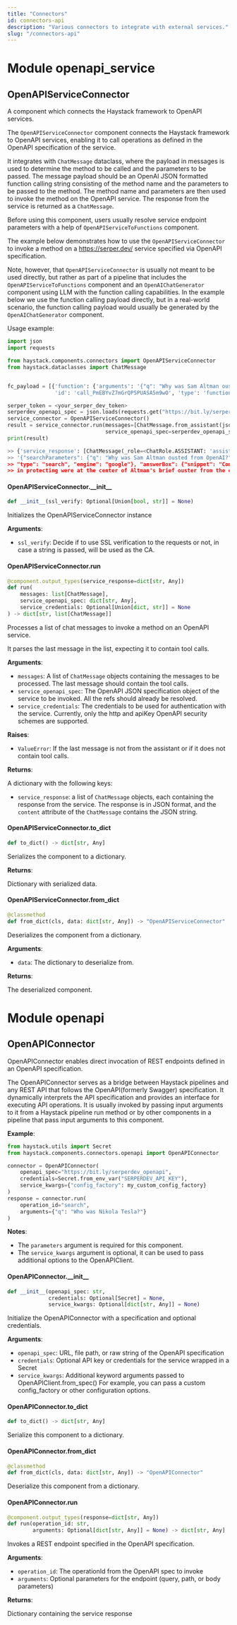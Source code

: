 ```yaml
---
title: "Connectors"
id: connectors-api
description: "Various connectors to integrate with external services."
slug: "/connectors-api"
---
```


<a id="openapi_service"></a>

# Module openapi\_service

<a id="openapi_service.OpenAPIServiceConnector"></a>

## OpenAPIServiceConnector

A component which connects the Haystack framework to OpenAPI services.

The `OpenAPIServiceConnector` component connects the Haystack framework to OpenAPI services, enabling it to call
operations as defined in the OpenAPI specification of the service.

It integrates with `ChatMessage` dataclass, where the payload in messages is used to determine the method to be
called and the parameters to be passed. The message payload should be an OpenAI JSON formatted function calling
string consisting of the method name and the parameters to be passed to the method. The method name and parameters
are then used to invoke the method on the OpenAPI service. The response from the service is returned as a
`ChatMessage`.

Before using this component, users usually resolve service endpoint parameters with a help of
`OpenAPIServiceToFunctions` component.

The example below demonstrates how to use the `OpenAPIServiceConnector` to invoke a method on a https://serper.dev/
service specified via OpenAPI specification.

Note, however, that `OpenAPIServiceConnector` is usually not meant to be used directly, but rather as part of a
pipeline that includes the `OpenAPIServiceToFunctions` component and an `OpenAIChatGenerator` component using LLM
with the function calling capabilities. In the example below we use the function calling payload directly, but in a
real-world scenario, the function calling payload would usually be generated by the `OpenAIChatGenerator` component.

Usage example:

```python
import json
import requests

from haystack.components.connectors import OpenAPIServiceConnector
from haystack.dataclasses import ChatMessage


fc_payload = [{'function': {'arguments': '{"q": "Why was Sam Altman ousted from OpenAI?"}', 'name': 'search'},
               'id': 'call_PmEBYvZ7mGrQP5PUASA5m9wO', 'type': 'function'}]

serper_token = <your_serper_dev_token>
serperdev_openapi_spec = json.loads(requests.get("https://bit.ly/serper_dev_spec").text)
service_connector = OpenAPIServiceConnector()
result = service_connector.run(messages=[ChatMessage.from_assistant(json.dumps(fc_payload))],
                               service_openapi_spec=serperdev_openapi_spec, service_credentials=serper_token)
print(result)

>> {'service_response': [ChatMessage(_role=<ChatRole.ASSISTANT: 'assistant'>, _content=[TextContent(text=
>> '{"searchParameters": {"q": "Why was Sam Altman ousted from OpenAI?",
>> "type": "search", "engine": "google"}, "answerBox": {"snippet": "Concerns over AI safety and OpenAI's role
>> in protecting were at the center of Altman's brief ouster from the company."...
```

<a id="openapi_service.OpenAPIServiceConnector.__init__"></a>

#### OpenAPIServiceConnector.\_\_init\_\_

```python
def __init__(ssl_verify: Optional[Union[bool, str]] = None)
```

Initializes the OpenAPIServiceConnector instance

**Arguments**:

- `ssl_verify`: Decide if to use SSL verification to the requests or not,
in case a string is passed, will be used as the CA.

<a id="openapi_service.OpenAPIServiceConnector.run"></a>

#### OpenAPIServiceConnector.run

```python
@component.output_types(service_response=dict[str, Any])
def run(
    messages: list[ChatMessage],
    service_openapi_spec: dict[str, Any],
    service_credentials: Optional[Union[dict, str]] = None
) -> dict[str, list[ChatMessage]]
```

Processes a list of chat messages to invoke a method on an OpenAPI service.

It parses the last message in the list, expecting it to contain tool calls.

**Arguments**:

- `messages`: A list of `ChatMessage` objects containing the messages to be processed. The last message
should contain the tool calls.
- `service_openapi_spec`: The OpenAPI JSON specification object of the service to be invoked. All the refs
should already be resolved.
- `service_credentials`: The credentials to be used for authentication with the service.
Currently, only the http and apiKey OpenAPI security schemes are supported.

**Raises**:

- `ValueError`: If the last message is not from the assistant or if it does not contain tool calls.

**Returns**:

A dictionary with the following keys:
- `service_response`:  a list of `ChatMessage` objects, each containing the response from the service. The
response is in JSON format, and the `content` attribute of the `ChatMessage` contains
the JSON string.

<a id="openapi_service.OpenAPIServiceConnector.to_dict"></a>

#### OpenAPIServiceConnector.to\_dict

```python
def to_dict() -> dict[str, Any]
```

Serializes the component to a dictionary.

**Returns**:

Dictionary with serialized data.

<a id="openapi_service.OpenAPIServiceConnector.from_dict"></a>

#### OpenAPIServiceConnector.from\_dict

```python
@classmethod
def from_dict(cls, data: dict[str, Any]) -> "OpenAPIServiceConnector"
```

Deserializes the component from a dictionary.

**Arguments**:

- `data`: The dictionary to deserialize from.

**Returns**:

The deserialized component.

<a id="openapi"></a>

# Module openapi

<a id="openapi.OpenAPIConnector"></a>

## OpenAPIConnector

OpenAPIConnector enables direct invocation of REST endpoints defined in an OpenAPI specification.

The OpenAPIConnector serves as a bridge between Haystack pipelines and any REST API that follows
the OpenAPI(formerly Swagger) specification. It dynamically interprets the API specification and
provides an interface for executing API operations. It is usually invoked by passing input
arguments to it from a Haystack pipeline run method or by other components in a pipeline that
pass input arguments to this component.

**Example**:

```python
from haystack.utils import Secret
from haystack.components.connectors.openapi import OpenAPIConnector

connector = OpenAPIConnector(
    openapi_spec="https://bit.ly/serperdev_openapi",
    credentials=Secret.from_env_var("SERPERDEV_API_KEY"),
    service_kwargs={"config_factory": my_custom_config_factory}
)
response = connector.run(
    operation_id="search",
    arguments={"q": "Who was Nikola Tesla?"}
)
```

**Notes**:

  - The `parameters` argument is required for this component.
  - The `service_kwargs` argument is optional, it can be used to pass additional options to the OpenAPIClient.

<a id="openapi.OpenAPIConnector.__init__"></a>

#### OpenAPIConnector.\_\_init\_\_

```python
def __init__(openapi_spec: str,
             credentials: Optional[Secret] = None,
             service_kwargs: Optional[dict[str, Any]] = None)
```

Initialize the OpenAPIConnector with a specification and optional credentials.

**Arguments**:

- `openapi_spec`: URL, file path, or raw string of the OpenAPI specification
- `credentials`: Optional API key or credentials for the service wrapped in a Secret
- `service_kwargs`: Additional keyword arguments passed to OpenAPIClient.from_spec()
For example, you can pass a custom config_factory or other configuration options.

<a id="openapi.OpenAPIConnector.to_dict"></a>

#### OpenAPIConnector.to\_dict

```python
def to_dict() -> dict[str, Any]
```

Serialize this component to a dictionary.

<a id="openapi.OpenAPIConnector.from_dict"></a>

#### OpenAPIConnector.from\_dict

```python
@classmethod
def from_dict(cls, data: dict[str, Any]) -> "OpenAPIConnector"
```

Deserialize this component from a dictionary.

<a id="openapi.OpenAPIConnector.run"></a>

#### OpenAPIConnector.run

```python
@component.output_types(response=dict[str, Any])
def run(operation_id: str,
        arguments: Optional[dict[str, Any]] = None) -> dict[str, Any]
```

Invokes a REST endpoint specified in the OpenAPI specification.

**Arguments**:

- `operation_id`: The operationId from the OpenAPI spec to invoke
- `arguments`: Optional parameters for the endpoint (query, path, or body parameters)

**Returns**:

Dictionary containing the service response

